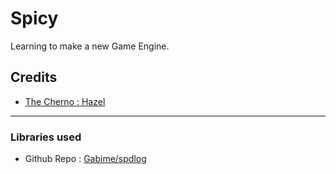 # Spicy
Learning to make a new Game Engine.
## Credits
* [The Cherno : Hazel](https://thecherno.com/engine)
---
### Libraries used
* Github Repo : [Gabime/spdlog](https://github.com/gabime/spdlog)
